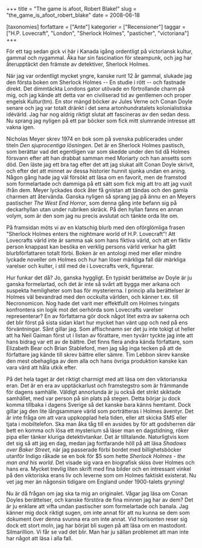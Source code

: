 +++
title = "The game is afoot, Robert Blake!"
slug = "the_game_is_afoot_robert_blake"
date = 2008-06-18

[taxonomies]
forfattare = ["Ante"]
kategorier = ["Recensioner"]
taggar = ["H.P. Lovecraft", "London", "Sherlock Holmes", "pasticher", "victoriana"]
+++

För ett tag sedan gick vi här i Kanada igång ordentligt på victoriansk
kultur, gammal och nygammal. Åka har sin fascination för steampunk, och jag
har återupptäckt den främste av detektiver, Sherlock Holmes.

När jag var ordentligt mycket yngre, kanske runt 12 år gammal, slukade jag
den första boken om Sherlock Holmes -- En studie i rött -- och fastnade
direkt. Det dimmtäckta Londons gator utövade en förtrollande charm på mig,
och jag kände att detta var en civiliserad tid av gentlemen och proper
engelsk Kultur(tm). En stor mängd böcker av Jules Verne och Conan Doyle
senare och jag var totalt dränkt i det sena artonhundratalets kolonialistiska
idévärld. Jag har nog aldrig riktigt slutat att fascineras av den sedan dess.
Nu sprang jag nyligen på ett par böcker som fick mitt slumrande intresse att
vakna igen.

Nicholas Meyer skrev 1974 en bok som på svenska publicerades under titeln
_Den sjuprocentiga lösningen_. Det är en Sherlock Holmes pastisch, som
berättar vad det egentligen var som skedde under den tid då Holmes försvann
efter att han drabbat samman med Moriarty och han ansetts som död. Den läste
jag ett bra tag efter det att jag slukat allt Conan Doyle skrivit, och efter
det att minnet av dessa historier hunnit sjunka undan en aning. Någon gång
hade jag väl försökt att läsa om en favorit, men de framstod som formelartade
och dammiga på ett sätt som fick mig att tro att jag vuxit ifrån dem. Meyer
lyckades dock åter få gnistan att tändas och den gamla charmen att återvända.
Ganska nyligen så sprang jag på ännu en an Meyers pastischer _The West End
Horror_, som denna gång inte befann sig på deckarhyllan utan under
rubriken skräck. På den hyllan fanns en annan volym, som är den som jag nu
precis avslutat och tänkte orda lite om.

På framsidan möts vi av en klatschig blurb med den oförglömliga frasen
"Sherlock Holmes enters the nightmare world of H.P. Lovecraft"! Att
Lovecrafts värld inte är samma sak som hans fiktiva värld, och att en fiktiv
person knappast kan besöka en verklig persons värld verkar ha gått
blurbförfattaren totalt förbi. Boken är en antologi med mer eller mindre
lyckade noveller om Holmes och hur han löser märkliga fall där märkliga
varelser och kulter, i stil med de i Lovecrafts verk, figurerar.

Hur funkar det då? Jo, ganska hyggligt. En typiskt berättelse av Doyle är ju
ganska formelartad, och det är inte så svårt att bygga mer arkana och
suspekta hemligheter som bas för mysterierna. I princip alla berättelser är
Holmes väl bevandrad med den occkulta världen, och känner t.ex. till
Necronomicon. Nog hade det varit mer effektfullt om Holmes tvingats
konfrontera sin logik mot det oerhörda som Lovecrafts varelser representerar?
En av författarna gör dock något litet extra av sakerna och det blir först på
sista sidan klart hur mycket han vänt upp och ned på ens förväntningar. Sånt
gillar jag. Som affischnamn ser det ju inte tokigt ut heller att ha Neil
Gaiman först ut i listan av förattare, men tyvärr tyckte jag inte att hans
bidrag var ett av de bättre. Det finns flera andra kända författare, som
Elizabeth Bear och Brian Stableford, men jag såg inga tecken på att de
författare jag kände till skrev bättre eller sämre. Tim Lebbon skrev kanske
den mest obehagliga av dem alla och hans övriga produktion kanske kan vara
värd att håla utkik efter.

På det hela taget är det riktigt charmigt med att läsa om den viktorianska
eran. Det är en era av upptäckarlust och framstegstro som är främmande för
dagens samhälle. Väldigt annorlunda är ju också det strikt skiktade
samhället, med var person på sin plats på stegen. Detta börjar ju dock komma
tillbaka i dagens Sverige så det kanske bara känns hemtamt. Dock gillar jag
den lite långsammare värld som porträtteras i Holmes äventyr. Det är inte
fråga om att vara uppkopplad hela tiden, eller att skicka SMS eller tjata i
mobiltelefon. Ska man åka tåg till en avsides by för att godsherren där bett
en komma och lösa ett mysterium så läser man en dagstidning, röker pipa eller
tänker kluriga detektivtankar. Det är tilltalande. Naturligtvis kom det sig
så att jag en dag, medan jag fortfarande höll på att läsa _Shadows over
Baker Street_, när jag passerade förbi bordet med billighetsböcker
utanför Indigo råkade se en bok för $5 som hette _Sherlock Holmes - the
man and his world_. Det visade sig vara en biografisk skiss över Holmes
och hans era. Mycket trevlig liten skrift med fina bilder och en intressant
vinkel på den viktoriska erans liv och leverne som om Holmes faktiskt
existerat. Nu vet jag mer än någonsin tidigare om England under 1900-talets
gryning!

Nu är då frågan om jag ska ta mig an originalet. Vågar jag läsa om Conan
Doyles berättelser, och kanske förstöra de fina minnen jag har av dem? Det är
ju enklare att vifta undan pastischer som formelartade och banala. Jag känner
mig dock riktigt sugen, om inte annat för att nu kunna se dem som dokument
över denna svunna era om inte annat. Vid horisonten reser sig dock ett stort
moln, jag har börjat bli sugen på att läsa om en mastodont. Silmarillion. Vi
får se vad det blir. Man har ju sällan problemet att man inte har något att
läsa i alla fall.
